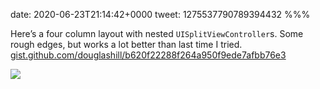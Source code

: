 date: 2020-06-23T21:14:42+0000
tweet: 1275537790789394432
%%%

Here’s a four column layout with nested `UISplitViewController`s. Some rough edges, but works a lot better than last time I tried. [gist.github.com/douglashill/b620f22288f264a950f9ede7afbb76e3](https://gist.github.com/douglashill/b620f22288f264a950f9ede7afbb76e3)

![](EbOe2zxXkAcx9s4.jpg)
